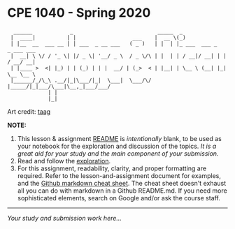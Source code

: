 # CPE 1040 - Spring 2020

```
  ______            _                           _____  _                        
 |  ____|          | |                  ___    |  __ \(_)                       
 | |__  __  ___ __ | | ___  _ __ ___   ( _ )   | |  | |_ ___  ___ _   _ ___ ___ 
 |  __| \ \/ / '_ \| |/ _ \| '__/ _ \  / _ \/\ | |  | | / __|/ __| | | / __/ __|
 | |____ >  <| |_) | | (_) | | |  __/ | (_>  < | |__| | \__ \ (__| |_| \__ \__ \
 |______/_/\_\ .__/|_|\___/|_|  \___|  \___/\/ |_____/|_|___/\___|\__,_|___/___/
             | |                                                                
             |_|                                                                
```

Art credit: [taag](http://patorjk.com/software/taag/#p=display&f=Big&t=Explore%20%26%20Discuss)

**NOTE:** 
1. This lesson & assignment [README](README.md) is _intentionally_ blank, to be used as your notebook for the exploration and discussion of the topics. _It is a great aid for your study and the main component of your submission._
2. Read and follow the [exploration](exploration.md).
3. For this assignment, readability, clarity, and proper formatting are required. Refer to the lesson-and-assignment document for examples, and the [Github markdown cheat sheet](https://github.com/adam-p/markdown-here/wiki/Markdown-Cheatsheet). The cheat sheet doesn't exhaust all you can do with markdown in a Github README.md. If you need more sophisticated elements, search on Google and/or ask the course staff.
---
_Your study and submission work here..._
